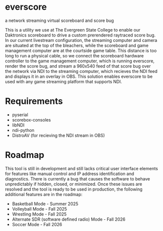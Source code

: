 # everscore
a network streaming virtual scoreboard and score bug

This is a utility we use at The Evergreen State College to enable our Daktronics scoreboard to drive a custom prerendered raytraced score bug. In our current livestream configuration, the streaming computer and camera are situated at the top of the bleachers, while the scoreboard and game management computer are at the courtside game table. This distance is too long to run a physical cable, so we connect the scoreboard hardware controller to the game management computer, which is running everscore, render the score bug, and stream a 960x540 feed of that score bug over the network via NDI to the streaming computer, which recieves the NDI feed and displays it in an overlay in OBS. This solution enables everscore to be used with any game streaming platform that supports NDI.

# Requirements
- pyserial
- scorebox-consoles
- libNDI
- ndi-python
- DistroAV (for recieving the NDI stream in OBS)

# Roadmap
This tool is still in development and still lacks critical user interface elements for features like manual control and IP address identification and diagnostics. There is currently a bug that causes the software to behave unpredictably if hidden, closed, or minimized. Once these issues are resolved and the tool is ready to be used in production, the following additional features are in the roadmap:

- Basketball Mode - Summer 2025
- Volleyball Mode - Fall 2025
- Wrestling Mode - Fall 2025
- Alternate SDR (software defined radio) Mode - Fall 2026
- Soccer Mode - Fall 2026
